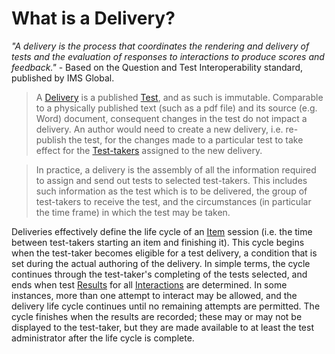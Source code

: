 <!--
created_at: 2016-12-15
authors:         
    - "Catherine Pease"
--> 

# What is a Delivery?


*"A delivery is the process that coordinates the rendering and delivery of tests and the evaluation of responses to interactions to produce scores and feedback."* - Based on the Question and Test Interoperability standard, published by IMS Global.


>A [Delivery](../appendix/glossary.md#delivery) is a published [Test](../appendix/glossary.md#test), and as such is immutable. Comparable to a physically published text (such as a pdf file) and its source (e.g. Word) document, consequent changes in the test do not impact a delivery. An author would need to create a new delivery, i.e. re-publish the test, for the changes made to a particular test to take effect for the [Test-takers](../appendix/glossary.md#test-taker) assigned to the new delivery.

>In practice, a delivery is the assembly of all the information required to assign and send out tests to selected test-takers. This includes such information as the test which is to be delivered, the group of test-takers to receive the test, and the circumstances (in particular the time frame) in which the test may be taken.

Deliveries effectively define the life cycle of an [Item](../appendix/glossary.md#item) session (i.e. the time between test-takers starting an item and finishing it). This cycle begins when the test-taker becomes eligible for a test delivery, a condition that is set during the actual authoring of the delivery. In simple terms, the cycle continues through the test-taker's completing of the tests selected, and ends when test [Results](../appendix/glossary.md#results) for all [Interactions](../appendix/glossary.md#interactions) are determined. In some instances, more than one attempt to interact may be allowed, and the delivery life cycle continues until no remaining attempts are permitted. The cycle finishes when the results are recorded; these may or may not be displayed to the test-taker, but they are made available to at least the test administrator after the life cycle is complete.